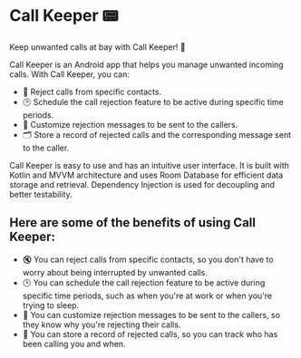 # Call Keeper 📟
Keep unwanted calls at bay with Call Keeper! 🚫

Call Keeper is an Android app that helps you manage unwanted incoming calls. With Call Keeper, you can:

- 👿 Reject calls from specific contacts.
- 🕑 Schedule the call rejection feature to be active during specific time periods.
- 📝 Customize rejection messages to be sent to the callers.
- 🗂️ Store a record of rejected calls and the corresponding message sent to the caller.

Call Keeper is easy to use and has an intuitive user interface. It is built with Kotlin and MVVM architecture and uses Room Database for efficient data storage and retrieval. Dependency Injection is used for decoupling and better testability.

## Here are some of the benefits of using Call Keeper:

- 🔇 You can reject calls from specific contacts, so you don't have to worry about being interrupted by unwanted calls.
- 🕒 You can schedule the call rejection feature to be active during specific time periods, such as when you're at work or when you're trying to sleep.
- 💬 You can customize rejection messages to be sent to the callers, so they know why you're rejecting their calls.
- 🔎 You can store a record of rejected calls, so you can track who has been calling you and when.
